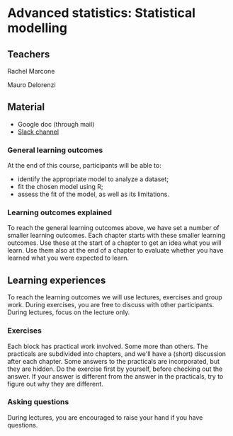 # Advanced statistics: Statistical modelling

## Teachers
Rachel Marcone

Mauro Delorenzi

## Material

* Google doc (through mail)
* [Slack channel](https://slack.com)


### General learning outcomes

At the end of this course, participants will be able to:

- identify the appropriate model to analyze a dataset;
- fit the chosen model using R;
- assess the fit of the model, as well as its limitations.


### Learning outcomes explained

To reach the general learning outcomes above, we have set a number of smaller learning outcomes. Each chapter starts with these smaller learning outcomes. Use these at the start of a chapter to get an idea what you will learn. Use them also at the end of a chapter to evaluate whether you have learned what you were expected to learn.

## Learning experiences

To reach the learning outcomes we will use lectures, exercises and group work. During exercises, you are free to discuss with other participants. During lectures, focus on the lecture only.

### Exercises

Each block has practical work involved. Some more than others. The practicals are subdivided into chapters, and we'll have a (short) discussion after each chapter. Some answers to the practicals are incorporated, but they are hidden. Do the exercise first by yourself, before checking out the answer. If your answer is different from the answer in the practicals, try to figure out why they are different.

### Asking questions
During lectures, you are encouraged to raise your hand if you have questions.
